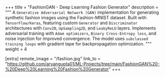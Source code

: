 +++
title = "FashionGAN - Deep Learning Fashion Generator"
description = """
A `Generative Adversarial Network (GAN)` implementation for generating synthetic fashion images using the Fashion-MNIST dataset. Built with `TensorFlow/Keras`, featuring custom `Generator` and `Discriminator` architectures with `Conv2D`, `UpSampling2D`, and `LeakyReLU` layers. Implements adversarial training with `Adam optimizers`, `Binary Cross-Entropy loss`, and noise injection for improved convergence. The model uses `subclassed training loops` with gradient tape for backpropagation optimization.
"""
weight = 4

[extra]
remote_image = "/fashion.jpg"
link_to = "https://github.com/aryangupta01/ML-Projects/tree/main/FashionGAN%20-%20Deep%20Learning%20Fashion%20Generator"
+++